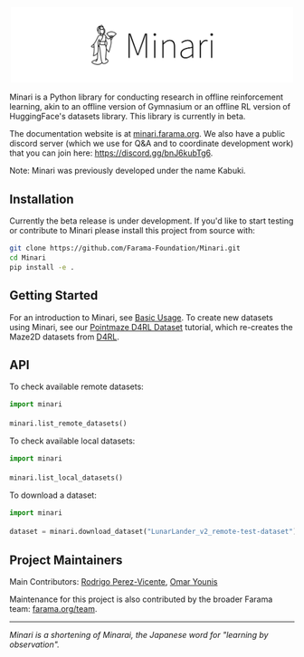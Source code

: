 <p align="center">
    <img src="minari-text.png" width="500px"/>
</p>

Minari is a Python library for conducting research in offline reinforcement learning, akin to an offline version of Gymnasium or an offline RL version of HuggingFace's datasets library. This library is currently in beta.

The documentation website is at [minari.farama.org](https://minari.farama.org/main/). We also have a public discord server (which we use for Q&A and to coordinate development work) that you can join here: https://discord.gg/bnJ6kubTg6.

Note: Minari was previously developed under the name Kabuki.


## Installation

Currently the beta release is under development. If you'd like to start testing or contribute to Minari please install this project from source with: 

```bash
git clone https://github.com/Farama-Foundation/Minari.git
cd Minari
pip install -e .
```

## Getting Started

For an introduction to Minari, see [Basic Usage](https://minari.farama.org/main/content/basic_usage/). To create new datasets using Minari, see our [Pointmaze D4RL Dataset](https://minari.farama.org/main/tutorials/dataset_creation/point_maze_dataset/) tutorial, which re-creates the Maze2D datasets from [D4RL](https://github.com/Farama-Foundation/D4RL).

## API 

To check available remote datasets:

```python
import minari

minari.list_remote_datasets()
```

To check available local datasets:

```python
import minari

minari.list_local_datasets()
```

To download a dataset:

```python
import minari

dataset = minari.download_dataset("LunarLander_v2_remote-test-dataset")
```

## Project Maintainers
Main Contributors: [Rodrigo Perez-Vicente](https://github.com/rodrigodelazcano), [Omar Younis](https://github.com/younik)

Maintenance for this project is also contributed by the broader Farama team: [farama.org/team](https://farama.org/team).

___

_Minari is a shortening of Minarai, the Japanese word for "learning by observation"._
